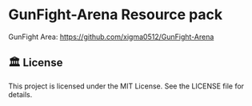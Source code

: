 # GunFight-Arena Resource pack

GunFight Area: https://github.com/xigma0512/GunFight-Arena

## 🏛️ License
This project is licensed under the MIT License. See the LICENSE file for details.